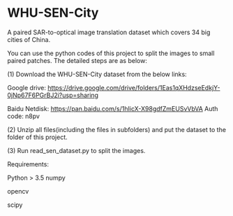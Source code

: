 # WHU-SEN-City
A paired SAR-to-optical image translation dataset which covers 34 big cities of China.

You can use the python codes of this project to split the images to small paired patches. The detailed steps are as below:

(1) Download the WHU-SEN-City dataset from the below links:

Google drive: https://drive.google.com/drive/folders/1Eas1qXHdzseEdkjY-0jNp67F6PGrBJ2i?usp=sharing

Baidu Netdisk: https://pan.baidu.com/s/1hIicX-X98gdfZmEUSvVbVA  Auth code: n8pv 

(2) Unzip all files(including the files in subfolders) and put the dataset to the folder of this project.

(3) Run read_sen_dataset.py to split the images.

Requirements:

Python > 3.5
numpy

opencv

scipy
